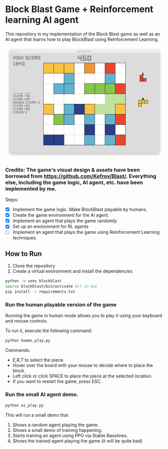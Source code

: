 # Block Blast Game + Reinforcement learning AI agent
This repository is my implementation of the Block Blast game as well as an AI agent that learns how to play BlockBlast using Reinforcement Learning.

![Screenshot of the BlockBlast gameplay](demo/image.png)

### Credits: The game's visual design & assets have been borrowed from https://github.com/Kefrov/Blast/. Everything else, including the game logic, AI agent, etc. have been implemented by me.

Steps:
- [x] Implement the game logic. Make BlockBlast playable by humans.
- [x] Create the game environment for the AI agent.
- [x] Implement an agent that plays the game randomly.
- [x] Set up an environment for RL agents
- [ ] Implement an agent that plays the game using Reinforcement Learning techniques.

## How to Run

1. Clone the repository
2. Create a virtual environment and install the dependencies
```bash 
python -m venv blockblast
source blockblast/bin/activate #if on mac
pip install -r requirements.txt
```


### Run the human playable version of the game

Running the game in human mode allows you to play it using your keyboard and mouse controls.

To run it, execute the following command:
```bash
python human_play.py
```

Commands:

- *E,R,T* to select the piece.
- Hover over the board with your mouse to decide where to place the block.
- Left click or click SPACE to place the piece at the selected location.
- If you want to restart the game, press ESC.

### Run the small AI agent demo.

```bash
python ai_play.py
```

This will run a small demo that 
1. Shows a random agent playing the game.
2. Shows a small demo of training happening.
3. Starts training an agent using PPO via Stable Baselines.
4. Shows the trained agent playing the game (it will be quite bad)